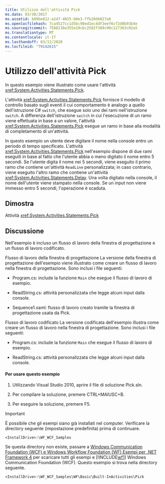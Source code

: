 ```yaml
---
title: Utilizzo dell'attività Pick
ms.date: 03/30/2017
ms.assetid: b89be812-a247-4025-b0e3-ffb20db027a6
ms.openlocfilehash: 7ca4527cc1d5bc90ed1ec4df3eef6cf2d8b93b4e
ms.sourcegitcommit: 7588136e355e10cbc2582f389c90c127363c02a5
ms.translationtype: MT
ms.contentlocale: it-IT
ms.lasthandoff: 03/12/2020
ms.locfileid: "79142615"
---
```

# <a name="using-the-pick-activity"></a>Utilizzo dell'attività Pick
In questo esempio viene illustrato come usare l'attività <xref:System.Activities.Statements.Pick>.

 L'attività <xref:System.Activities.Statements.Pick> fornisce il modello di controllo basato sugli eventi il cui comportamento è analogo a quello dell'istruzione C# `switch`, che esegue solo uno dei rami nell'istruzione `switch`. A differenza dell'istruzione `switch` in cui l'esecuzione di un ramo viene effettuata in base a un valore, l'attività <xref:System.Activities.Statements.Pick> esegue un ramo in base alla modalità di completamento di un'attività.

 In questo esempio un utente deve digitare il nome nella console entro un periodo di tempo specificato. L'attività <xref:System.Activities.Statements.Pick> nell'esempio dispone di due rami eseguiti in base al fatto che l'utente abbia o meno digitato il nome entro 5 secondi. Se l'utente digita il nome nei 5 secondi, viene eseguito il primo ramo che contiene un'attività `ReadLine` personalizzata; in caso contrario, viene eseguito l'altro ramo che contiene un'attività <xref:System.Activities.Statements.Delay>. Una volta digitato nella console, il nome dell'utente viene stampato nella console. Se un input non viene immesso entro 5 secondi, l'operazione è scaduta.

## <a name="demonstrates"></a>Dimostra
 Attività <xref:System.Activities.Statements.Pick>

## <a name="discussion"></a>Discussione
 Nell'esempio è incluso un flusso di lavoro della finestra di progettazione e un flusso di lavoro codificato.

 Flusso di lavoro della finestra di progettazione La versione della finestra di progettazione dell'esempio viene illustrato come creare un flusso di lavoro nella finestra di progettazione. Sono inclusi i file seguenti:

- Program.cs: include la funzione `Main` che esegue il flusso di lavoro di esempio.

- ReadString.cs: attività personalizzata che legge alcuni input dalla console.

- Sequence1.xaml: flusso di lavoro creato tramite la finestra di progettazione usata da Pick.

 Flusso di lavoro codificato La versione codificata dell'esempio illustra come creare un flusso di lavoro nella finestra di progettazione. Sono inclusi i file seguenti:

- Program.cs: include la funzione `Main` che esegue il flusso di lavoro di esempio.

- ReadString.cs: attività personalizzata che legge alcuni input dalla console.

#### <a name="to-use-this-sample"></a>Per usare questo esempio

1. Utilizzando Visual Studio 2010, aprire il file di soluzione Pick.sln.

2. Per compilare la soluzione, premere CTRL+MAIUSC+B.

3. Per eseguire la soluzione, premere F5.

> [!IMPORTANT]
> È possibile che gli esempi siano già installati nel computer. Verificare la directory seguente (impostazione predefinita) prima di continuare.  
>
> `<InstallDrive>:\WF_WCF_Samples`  
>
> Se questa directory non esiste, passare a [Windows Communication Foundation (WCF) e Windows Workflow Foundation (WF) Esempi per .NET Framework 4](https://www.microsoft.com/download/details.aspx?id=21459) per scaricare tutti gli esempi e [!INCLUDE[wf1](../../../../includes/wf1-md.md)] Windows Communication Foundation (WCF). Questo esempio si trova nella directory seguente.  
>
> `<InstallDrive>:\WF_WCF_Samples\WF\Basic\Built-InActivities\Pick`
